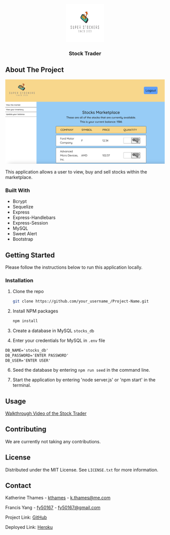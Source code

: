 
<!-- PROJECT LOGO -->
<br />
<div align="center">
  <a href="#about-the-project">
    <img src="public/images/logo.png" alt="Logo" width="120" height="120">
  </a>

  <h3 align="center">Stock Trader</h3>

</div>

<!-- ABOUT THE PROJECT -->
## About The Project

![StockTraderSS](./public/images/SuperStockersSS.png)

This application allows a user to view, buy and sell stocks within the marketplace. 

### Built With

* Bcrypt
* Sequelize
* Express
* Express-Handlebars
* Express-Session
* MySQL
* Sweet Alert
* Bootstrap
<!-- GETTING STARTED -->
## Getting Started

Please follow the instructions below to run this application locally.

### Installation

1. Clone the repo
   ```sh
   git clone https://github.com/your_username_/Project-Name.git
   ```
2. Install NPM packages
   ```sh
   npm install
   ```
4. Create a database in MySQL `stocks_db`

5. Enter your credentials for MySQL in `.env` file
  ```
DB_NAME='stocks_db'
DB_PASSWORD='ENTER PASSWORD'
DB_USER='ENTER USER'
   ```
6. Seed the database by entering `npm run seed` in the command line.

7. Start the application by entering 'node server.js' or 'npm start' in the terminal.


<!-- USAGE EXAMPLES -->
## Usage

[Walkthrough Video of the Stock Trader](https://drive.google.com/file/d/1pvwjUdMs_kGIV5LflQDhBdkNioV8RdRg/view)

<!-- CONTRIBUTING -->
## Contributing

We are currently not taking any contributions.


<!-- LICENSE -->
## License

Distributed under the MIT License. See `LICENSE.txt` for more information.

<!-- CONTACT -->
## Contact

Katherine Thames - [kthames](https://github.com/kthames) - k.thames@me.com

Francis Yang - [fy50167](https://github.com/fy50167) - fy50167@gmail.com

Project Link: [GitHub](https://github.com/Fy50167/stock-trader)

Deployed Link: [Heroku](https://floating-wildwood-52719-0a69bbab7cea.herokuapp.com)





